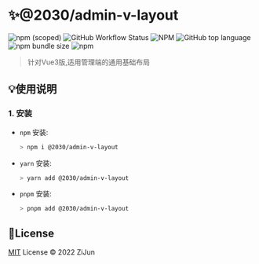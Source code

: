 # :sparkles:@2030/admin-v-layout

![npm (scoped)](https://img.shields.io/npm/v/@2030/admin-v-layout)
![GitHub Workflow Status](https://img.shields.io/github/workflow/status/Jun2030/admin-v-layout/npm-publish-prod)
![NPM](https://img.shields.io/npm/l/@2030/admin-v-layout)
![GitHub top language](https://img.shields.io/github/languages/top/Jun2030/admin-v-layout)
![npm bundle size](https://img.shields.io/bundlephobia/min/@2030/admin-v-layout)
![npm](https://img.shields.io/npm/dt/@2030/admin-v-layout)

> 针对Vue3版,适用管理端的通用基础布局

## :bulb:使用说明

### 1. 安装
- `npm` 安装:
  ```bash
  > npm i @2030/admin-v-layout
  ```
- `yarn` 安装:
  ```bash
  > yarn add @2030/admin-v-layout
  ```
- `pnpm` 安装:
  ```bash
  > pnpm add @2030/admin-v-layout
  ```

## :key:License

[MIT](./LICENSE) License &copy; 2022 ZiJun
